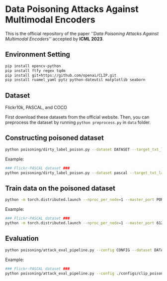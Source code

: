 # Data Poisoning Attacks Against Multimodal Encoders

This is the official repository of the paper *''Data Poisoning Attacks Against Multimodal Encoders''* accepted by **ICML 2023**.

## Environment Setting
```bash
pip install opencv-python
pip install ftfy regex tqdm
pip install git+https://github.com/openai/CLIP.git
pip install ruamel_yaml pytz python-dateutil matplotlib seaborn
```

## Dataset
Flickr10k, PASCAL, and COCO

First download these datasets from the official website.
Then, you can preprocess the dataset by running `python preprocess.py` in `data` folder.

## Constructing poisoned dataset
```bash
python poisoning/dirty_label_poison.py --dataset DATASET --target_txt_label TXT_LABEL --target_img_label IMG_LABEL
```
Example:
```bash
### Flickr-PASCAL dataset ###
python poisoning/dirty_label_poison.py --dataset pascal --target_txt_label sheep --target_img_label aeroplane
```

## Train data on the poisoned dataset
```bash
python -m torch.distributed.launch --nproc_per_node=1 --master_port PORT --use_env retrieval_by_CLIP.py --distributed --config CONFIG --poisoned --overload_config --output_dir OUTPUT_DIR --poisoned_file POISONED_FILE --target_txt_cls TXT_LABEL --target_img_cls IMG_LABEL --poisoned_goal POISONED_GOAL

```
Example:
```bash
### Flickr-PASCAL dataset ###
python -m torch.distributed.launch --nproc_per_node=1 --master_port 61201 --use_env retrieval_by_CLIP.py --distributed --config configs/clip_poison_pascal.yaml --poisoned --overload_config --output_dir output/pascal_sheep2aeroplane_1.0/ --poisoned_file poisoned_data/pascal_train_sheep2aeroplane_1.0.json --target_txt_cls sheep --target_img_cls aeroplane --poisoned_goal sheep2aeroplane 
```

## Evaluation 
```bash
python poisoning/attack_eval_pipeline.py --config CONFIG --dataset DATASET --poisoned_goal POISONED_GOAL -f FEATURE_BASE_PREFIX --poisoned_path POISONED_PATH --output_path OUTPUT_PATH --target_txt_cls TXT_LABEL --target_img_cls IMG_LABEL --output_dir OUTPUT_DIR
```
Example:
```bash
### Flickr-PASCAL dataset ###
python poisoning/attack_eval_pipeline.py --config ./configs/clip_poison_pascal.yaml --dataset pascal --poisoned_goal sheep2aeroplane --poisoned_ratio 1.0 -f pascal_sheep2aeroplane_1.0 --poisoned_path poisoned_data/pascal_train_sheep2aeroplane_1.0.json --output_path ./results/poison_result.csv --target_txt_cls sheep --target_img_cls aeroplane --output_dir output/pascal_sheep2aeroplane_1.0
```
